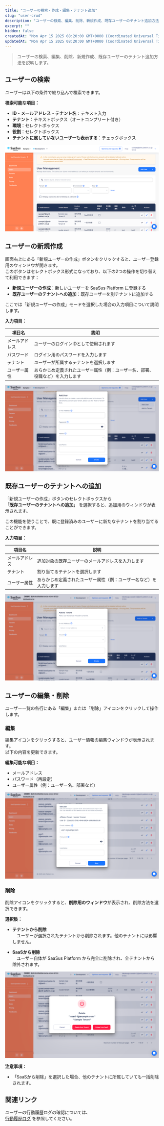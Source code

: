 ```yaml
---
title: "ユーザーの検索・作成・編集・テナント追加"
slug: "user-crud"
description: "ユーザーの検索、編集、削除、新規作成、既存ユーザーのテナント追加方法を説明します。"
excerpt: ""
hidden: false
createdAt: "Mon Apr 15 2025 08:20:00 GMT+0000 (Coordinated Universal Time)"
updatedAt: "Mon Apr 15 2025 08:20:00 GMT+0000 (Coordinated Universal Time)"
---
```


> ユーザーの検索、編集、削除、新規作成、既存ユーザーのテナント追加方法を説明します。

## ユーザーの検索

ユーザーは以下の条件で絞り込んで検索できます。

**検索可能な項目：**

- **ID・メールアドレス・テナント名**：テキスト入力
- **テナント**：テキストボックス（オートコンプリート付き）
- **環境**：セレクトボックス
- **役割**：セレクトボックス
- **テナントに属していないユーザーも表示する**：チェックボックス

![検索画面](/ja/img/part-5/user-management/user-crud/user-search.png)

## ユーザーの新規作成

画面右上にある「新規ユーザーの作成」ボタンをクリックすると、ユーザー登録用のウィンドウが開きます。  
このボタンはセレクトボックス形式になっており、以下の2つの操作を切り替えて利用できます：


- **新規ユーザーの作成**：新しいユーザーを SaaSus Platform に登録する
- **既存ユーザーのテナントへの追加**：既存ユーザーを別テナントに追加する

ここでは「新規ユーザーの作成」モードを選択した場合の入力項目について説明します。

**入力項目：**

| 項目名         | 説明                                                                 |
|----------------|----------------------------------------------------------------------|
| メールアドレス | ユーザーのログインIDとして使用されます                              |
| パスワード     | ログイン用のパスワードを入力します          |
| テナント       | ユーザーが所属するテナントを選択します                              |
| ユーザー属性   | あらかじめ定義されたユーザー属性（例：ユーザー名、部署、役職など）を入力します |

![作成フォーム](/ja/img/part-5/user-management/user-crud/user-create.png)


## 既存ユーザーのテナントへの追加

「新規ユーザーの作成」ボタンのセレクトボックスから  
**「既存ユーザーのテナントへの追加」** を選択すると、追加用のウィンドウが表示されます。

この機能を使うことで、既に登録済みのユーザーに新たなテナントを割り当てることができます。  

**入力項目：**

| 項目名         | 説明                                                       |
|----------------|------------------------------------------------------------|
| メールアドレス | 追加対象の既存ユーザーのメールアドレスを入力します       |
| テナント       | 割り当てるテナントを選択します                            |
| ユーザー属性   | あらかじめ定義されたユーザー属性（例：ユーザー名など）を入力します |

![テナント追加画面](/ja/img/part-5/user-management/user-crud/add-tenant-to-user.png)

## ユーザーの編集・削除

ユーザー一覧の各行にある「編集」または「削除」アイコンをクリックして操作します。

### 編集

編集アイコンをクリックすると、ユーザー情報の編集ウィンドウが表示されます。  
以下の内容を更新できます。

**編集可能な項目：**

- メールアドレス  
- パスワード（再設定）  
- ユーザー属性（例：ユーザー名、部署など）

![編集画面](/ja/img/part-5/user-management/user-crud/user-edit.png)

### 削除

削除アイコンをクリックすると、**削除用のウィンドウ**が表示され、削除方法を選択できます。

**選択肢：**

- **テナントから削除**  
　ユーザーが選択されたテナントから削除されます。他のテナントには影響しません。

- **SaaSから削除**  
　ユーザー自体が SaaSus Platform から完全に削除され、全テナントから除外されます。

![削除ウィンドウ](/ja/img/part-5/user-management/user-crud/user-delete.png)

**注意事項：**

- 「SaaSから削除」を選択した場合、他のテナントに所属していても一括削除されます。

## 関連リンク

ユーザーの行動履歴ログの確認については、  
[行動履歴ログ](/ja/docs/part-5/user-management/user-activity-history-log) を参照してください。